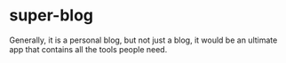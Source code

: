 # super-blog
Generally, it is a personal blog, but not just a blog, it would be an ultimate app that contains all the tools people need.
